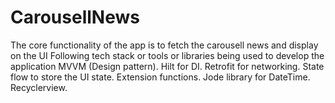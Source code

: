 # CarousellNews
The core functionality of the app is to fetch the carousell news and display on the UI
Following tech stack or tools or libraries being used to develop the application
MVVM (Design pattern).
Hilt for DI.
Retrofit for networking.
State flow to store the UI state.
Extension functions.
Jode library for DateTime.
Recyclerview.

